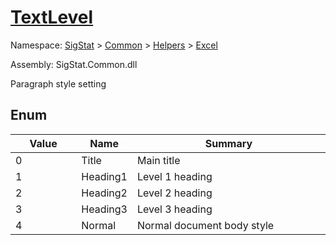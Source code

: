 # [TextLevel](./TextLevel.md)
Namespace: [SigStat]() > [Common](./../../README.md) > [Helpers](./../README.md) > [Excel](./README.md)

Assembly: SigStat.Common.dll


Paragraph style setting

##	Enum

| Value | Name | Summary | 
| --- | --- | --- | 
| 0<img width=80>| Title| Main title<img width=80>| <br>
| 1<img width=80>| Heading1| Level 1 heading<img width=80>| <br>
| 2<img width=80>| Heading2| Level 2 heading<img width=80>| <br>
| 3<img width=80>| Heading3| Level 3 heading<img width=80>| <br>
| 4<img width=80>| Normal| Normal document body style<img width=80>| <br>


